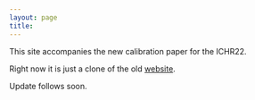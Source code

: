 ```yaml
---
layout: page
title: 
---
```


This site accompanies the new calibration paper for the ICHR22.

Right now it is just a clone of the old [website](https://dlr-alr.github.io/dlr-elastic-calibration2).

Update follows soon.
